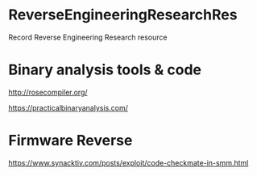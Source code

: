 # ReverseEngineeringResearchRes
Record Reverse Engineering Research resource

# Binary analysis tools & code 
http://rosecompiler.org/

https://practicalbinaryanalysis.com/

# Firmware Reverse

https://www.synacktiv.com/posts/exploit/code-checkmate-in-smm.html
